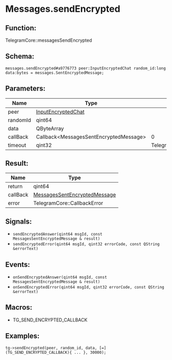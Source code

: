 # Messages.sendEncrypted

## Function:

TelegramCore::messagesSendEncrypted

## Schema:

`messages.sendEncrypted#a9776773 peer:InputEncryptedChat random_id:long data:bytes = messages.SentEncryptedMessage;`
## Parameters:

|Name|Type|Default|
|----|----|-------|
|peer|[InputEncryptedChat](../../types/inputencryptedchat.md)||
|randomId|qint64||
|data|QByteArray||
|callBack|Callback<MessagesSentEncryptedMessage\>|0|
|timeout|qint32|TelegramCore::timeOut()|

## Result:

|Name|Type|
|----|----|
|return|qint64|
|callBack|[MessagesSentEncryptedMessage](../../types/messagessentencryptedmessage.md)|
|error|TelegramCore::CallbackError|

## Signals:

* `sendEncryptedAnswer(qint64 msgId, const MessagesSentEncryptedMessage & result)`
* `sendEncryptedError(qint64 msgId, qint32 errorCode, const QString &errorText)`

## Events:

* `onSendEncryptedAnswer(qint64 msgId, const MessagesSentEncryptedMessage & result)`
* `onSendEncryptedError(qint64 msgId, qint32 errorCode, const QString &errorText)`

## Macros:

* TG_SEND_ENCRYPTED_CALLBACK

## Examples:

`tg->sendEncrypted(peer, random_id, data, [=](TG_SEND_ENCRYPTED_CALLBACK){
    ...
}, 30000);`

